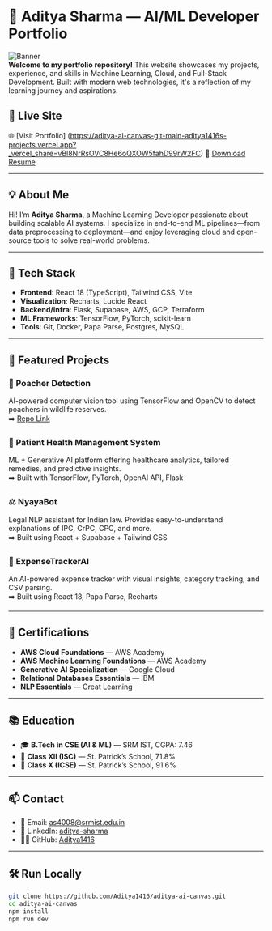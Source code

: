 # 🧠 Aditya Sharma — AI/ML Developer Portfolio

![Banner](https://img.shields.io/badge/Machine_Learning-Developer-blueviolet?style=for-the-badge)  
**Welcome to my portfolio repository!** This website showcases my projects, experience, and skills in Machine Learning, Cloud, and Full-Stack Development. Built with modern web technologies, it's a reflection of my learning journey and aspirations.

## 🚀 Live Site

🌐 [Visit Portfolio] (https://aditya-ai-canvas-git-main-aditya1416s-projects.vercel.app?_vercel_share=vBl8NrRsOVC8He6oQXOW5fahD99rW2FC)
📄 [Download Resume](https://drive.google.com/file/d/1KgtysY1Nxo3djyUGmwdKZsnl50VabvQf/view?usp=sharing)

---

## 💡 About Me

Hi! I’m **Aditya Sharma**, a Machine Learning Developer passionate about building scalable AI systems. I specialize in end-to-end ML pipelines—from data preprocessing to deployment—and enjoy leveraging cloud and open-source tools to solve real-world problems.

---

## 🧰 Tech Stack

- **Frontend**: React 18 (TypeScript), Tailwind CSS, Vite  
- **Visualization**: Recharts, Lucide React  
- **Backend/Infra**: Flask, Supabase, AWS, GCP, Terraform  
- **ML Frameworks**: TensorFlow, PyTorch, scikit-learn  
- **Tools**: Git, Docker, Papa Parse, Postgres, MySQL

---

## 📂 Featured Projects

### 🐘 Poacher Detection  
AI-powered computer vision tool using TensorFlow and OpenCV to detect poachers in wildlife reserves.  
➡️ [Repo Link](https://github.com/Aditya1416/Poacher-Detection)

### 💊 Patient Health Management System  
ML + Generative AI platform offering healthcare analytics, tailored remedies, and predictive insights.  
➡️ Built with TensorFlow, PyTorch, OpenAI API, Flask

### ⚖️ NyayaBot  
Legal NLP assistant for Indian law. Provides easy-to-understand explanations of IPC, CrPC, CPC, and more.  
➡️ Built using React + Supabase + Tailwind CSS

### 💸 ExpenseTrackerAI  
An AI-powered expense tracker with visual insights, category tracking, and CSV parsing.  
➡️ Built using React 18, Papa Parse, Recharts

---

## 🧾 Certifications

- **AWS Cloud Foundations** — AWS Academy  
- **AWS Machine Learning Foundations** — AWS Academy  
- **Generative AI Specialization** — Google Cloud  
- **Relational Databases Essentials** — IBM  
- **NLP Essentials** — Great Learning

---

## 📚 Education

- 🎓 **B.Tech in CSE (AI & ML)** — SRM IST, CGPA: 7.46  
- 🏫 **Class XII (ISC)** — St. Patrick’s School, 71.8%  
- 🏫 **Class X (ICSE)** — St. Patrick’s School, 91.6%

---

## 📫 Contact

- 📧 Email: [as4008@srmist.edu.in](mailto:as4008@srmist.edu.in)  
- 🔗 LinkedIn: [aditya-sharma](https://www.linkedin.com/in/aditya-sharma-997034255)  
- 🧑‍💻 GitHub: [Aditya1416](https://github.com/Aditya1416)

---

## 🛠️ Run Locally

```bash
git clone https://github.com/Aditya1416/aditya-ai-canvas.git
cd aditya-ai-canvas
npm install
npm run dev
